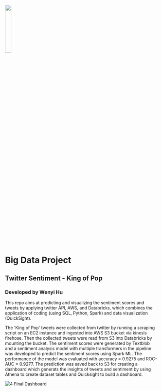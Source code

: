 <img src='https://upload.wikimedia.org/wikipedia/commons/thumb/4/4f/Twitter-logo.svg/1200px-Twitter-logo.svg.png' width='20%'>

<h1 align='left'> Big Data Project <font color='#559E54'> </font> </h1>
<h2 align='left'> Twitter Sentiment - King of Pop </h2>
<h3 align='left'> Developed by Wenyi Hu </h3>

This repo aims at predicting and visualizing the sentiment scores and tweets by applying twitter API, AWS, and Databricks, which combines the application of coding (using SQL, Python, Spark) and data visualization (QuickSight).

The 'King of Pop' tweets were collected from twitter by running a scraping script on an EC2 instance and ingested into AWS S3 bucket via kinesis firehose. Then the collected tweets were read from S3 into Databricks by mounting the bucket. The sentiment scores were generated by Textblob and a sentiment analysis model with multiple transformers in the pipeline was developed to predict the sentiment scores using Spark ML. The performance of the model was evaluated with accuracy = 0.9275 and ROC-AUC = 0.9277. The prediction was saved back to S3 for creating a dashboard which generats the insights of tweets and sentiment by using Athena to create dataset tables and Quicksight to build a dashboard.

![4  Final Dashboard](https://user-images.githubusercontent.com/112957640/194693955-f6c493ac-d6ad-4c28-ba0b-375315a03d95.png)
